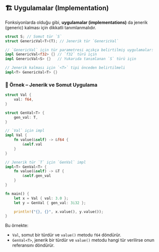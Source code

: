 ## 🏗️ Uygulamalar (Implementation)

Fonksiyonlarda olduğu gibi, **uygulamalar (implementations)** da jenerik (generic) kalması için dikkatli tanımlanmalıdır.

```rust
struct S; // Somut tür `S`
struct GenericVal<T>(T); // Jenerik tür `GenericVal`

// `GenericVal` için tür parametresi açıkça belirtilmiş uygulamalar:
impl GenericVal<f32> {} // `f32` türü için
impl GenericVal<S> {}   // Yukarıda tanımlanan `S` türü için

// Jenerik kalması için `<T>` tipi önceden belirtilmeli
impl<T> GenericVal<T> {}
```

### 📝 Örnek – Jenerik ve Somut Uygulama

```rust
struct Val {
    val: f64,
}

struct GenVal<T> {
    gen_val: T,
}

// `Val` için impl
impl Val {
    fn value(&self) -> &f64 {
        &self.val
    }
}

// Jenerik tür `T` için `GenVal` impl
impl<T> GenVal<T> {
    fn value(&self) -> &T {
        &self.gen_val
    }
}

fn main() {
    let x = Val { val: 3.0 };
    let y = GenVal { gen_val: 3i32 };

    println!("{}, {}", x.value(), y.value());
}
```

Bu örnekte:

* `Val`, somut bir türdür ve `value()` metodu `f64` döndürür.
* `GenVal<T>`, jenerik bir türdür ve `value()` metodu hangi tür verilirse onun referansını döndürür.
